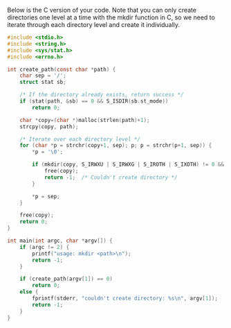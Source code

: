 Below is the C version of your code. Note that you can only create directories one level at a time with the mkdir function in C, so we need to iterate through each directory level and create it individually.

```c
#include <stdio.h>
#include <string.h>
#include <sys/stat.h>
#include <errno.h>

int create_path(const char *path) {
    char sep = '/';
    struct stat sb;

    /* If the directory already exists, return success */
    if (stat(path, &sb) == 0 && S_ISDIR(sb.st_mode))
        return 0;

    char *copy=(char *)malloc(strlen(path)+1);
    strcpy(copy, path);

    /* Iterate over each directory level */
    for (char *p = strchr(copy+1, sep); p; p = strchr(p+1, sep)) {
        *p = '\0';

        if (mkdir(copy, S_IRWXU | S_IRWXG | S_IROTH | S_IXOTH) != 0 && errno != EEXIST) {
            free(copy);
            return -1;  /* Couldn't create directory */
        }

        *p = sep;
    }

    free(copy);
    return 0;
}

int main(int argc, char *argv[]) {
    if (argc != 2) {
        printf("usage: mkdir <path>\n");
        return -1;
    }

    if (create_path(argv[1]) == 0)
        return 0;
    else {
        fprintf(stderr, "couldn't create directory: %s\n", argv[1]);
        return -1;
    }
}
```
